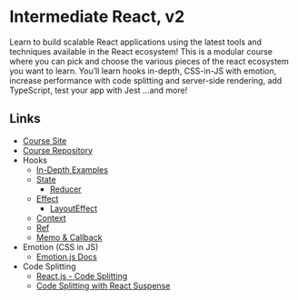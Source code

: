 # Intermediate React, v2

Learn to build scalable React applications using the latest tools and techniques available in the React ecosystem! This is a modular course where you can pick and choose the various pieces of the react ecosystem you want to learn. You’ll learn hooks in-depth, CSS-in-JS with emotion, increase performance with code splitting and server-side rendering, add TypeScript, test your app with Jest …and more!

## Links

- [Course Site](https://btholt.github.io/complete-intro-to-react-v5/)
- [Course Repository](https://github.com/btholt/complete-intro-to-react-v5)
- Hooks
    - [In-Depth Examples](https://codesandbox.io/s/zr90v4jorp?file=/src/State.js)
    - [State](https://reactjs.org/docs/hooks-state.html)
        - [Reducer](https://www.digitalocean.com/community/tutorials/how-to-manage-state-with-hooks-on-react-components)
    - [Effect](https://reactjs.org/docs/hooks-effect.html)
        - [LayoutEffect](https://daveceddia.com/useeffect-vs-uselayouteffect/)
    - [Context](https://www.digitalocean.com/community/tutorials/react-usecontext)
    - [Ref](https://www.digitalocean.com/community/tutorials/react-createref)
    - [Memo & Callback](https://www.digitalocean.com/community/tutorials/react-usememo)
- Emotion (CSS in JS)
    - [Emotion.js Docs](https://emotion.sh/docs/introduction)
- Code Splitting
    - [React.js - Code Splitting](https://reactjs.org/docs/code-splitting.html)
    - [Code Splitting with React Suspense](https://www.digitalocean.com/community/tutorials/react-code-splitting-with-react-suspense)